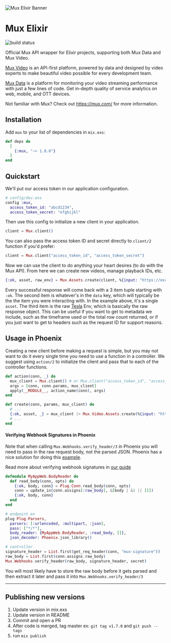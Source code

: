![Mux Elixir Banner](github-elixir-sdk.png)

# Mux Elixir

![build status](https://travis-ci.org/muxinc/mux-elixir.svg?branch=master)

<!-- MDOC !-->

Official Mux API wrapper for Elixir projects, supporting both Mux Data and Mux Video.

[Mux Video](https://mux.com/video) is an API-first platform, powered by data and designed by video experts to make beautiful video possible for every development team.

[Mux Data](https://mux.com/data) is a platform for monitoring your video streaming performance with just a few lines of code. Get in-depth quality of service analytics on web, mobile, and OTT devices.

Not familiar with Mux? Check out https://mux.com/ for more information.

## Installation

Add `mux` to your list of dependencies in `mix.exs`:

```elixir
def deps do
  [
    {:mux, "~> 1.8.0"}
  ]
end
```

## Quickstart

We'll put our access token in our application configuration.

```elixir
# config/dev.exs
config :mux,
  access_token_id: "abcd1234",
  access_token_secret: "efghijkl"
```

Then use this config to initialize a new client in your application.

```elixir
client = Mux.client()
```

You can also pass the access token ID and secret directly to `client/2` function if you'd prefer:

```elixir
client = Mux.client("access_token_id", "access_token_secret")
```

Now we can use the client to do anything your heart desires (to do with the Mux API). From here we can
create new videos, manage playback IDs, etc.

```elixir
{:ok, asset, raw_env} = Mux.Assets.create(client, %{input: "https://example.com/video.mp4"});
```

Every successful response will come back with a 3 item tuple starting with `:ok`. The second item
is whatever's in the `data` key, which will typically be the the item you were interacting with. In
the example above, it's a single `asset`. The third item is the raw [Tesla](https://github.com/teamon/tesla)
Env, which is basically the raw response object. This can be useful if you want to get to metadata we
include, such as the timeframe used or the total row count returned, or if you just want to get to
headers such as the request ID for support reasons.

## Usage in Phoenix

Creating a new client before making a request is simple, but you may not want to do it every
single time you need to use a function in a controller. We suggest using `action/2` to initialize
the client and pass that to each of the controller functions.

```elixir
def action(conn, _) do
  mux_client = Mux.client() # or Mux.client("access_token_id", "access_token_secret")
  args = [conn, conn.params, mux_client]
  apply(__MODULE__, action_name(conn), args)
end

def create(conn, params, mux_client) do
  # ...
  {:ok, asset, _} = mux_client |> Mux.Video.Assets.create(%{input: "http://example.com/input.mp4"})
  # ...
end
```

#### Verifying Webhook Signatures in Phoenix

Note that when calling `Mux.Webhooks.verify_header/3` in Phoenix you will need to pass in the raw request
body, not the parsed JSON. Phoenix has a nice solution for doing this [example](https://github.com/phoenixframework/phoenix/issues/459#issuecomment-440820663).

Read more about verifying webhook signatures in [our guide](https://docs.mux.com/docs/webhook-security)

```elixir
defmodule MyAppWeb.BodyReader do
  def read_body(conn, opts) do
    {:ok, body, conn} = Plug.Conn.read_body(conn, opts)
    conn = update_in(conn.assigns[:raw_body], &[body | &1 || []])
    {:ok, body, conn}
  end
end

# endpoint.ex
plug Plug.Parsers,
  parsers: [:urlencoded, :multipart, :json],
  pass: ["*/*"],
  body_reader: {MyAppWeb.BodyReader, :read_body, []},
  json_decoder: Phoenix.json_library()

# controller
signature_header = List.first(get_req_header(conn, "mux-signature"))
raw_body = List.first(conn.assigns.raw_body)
Mux.Webhooks.verify_header(raw_body, signature_header, secret)
```

You will most likely have to store the raw body before it gets parsed and then extract it later and
pass it into `Mux.Webhooks.verify_header/3`

<!-- MDOC !-->

---

## Publishing new versions

1. Update version in mix.exs
1. Update version in README
1. Commit and open a PR
1. After code is merged, tag master ex: `git tag v1.7.0` and `git push --tags`
1. run `mix publish`

